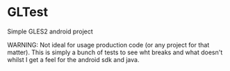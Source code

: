 GLTest
======

Simple GLES2 android project


WARNING: Not ideal for usage production code (or any project for that matter). This is simply a bunch of tests to see wht breaks and what doesn't
whilst I get a feel for the android sdk and java.
